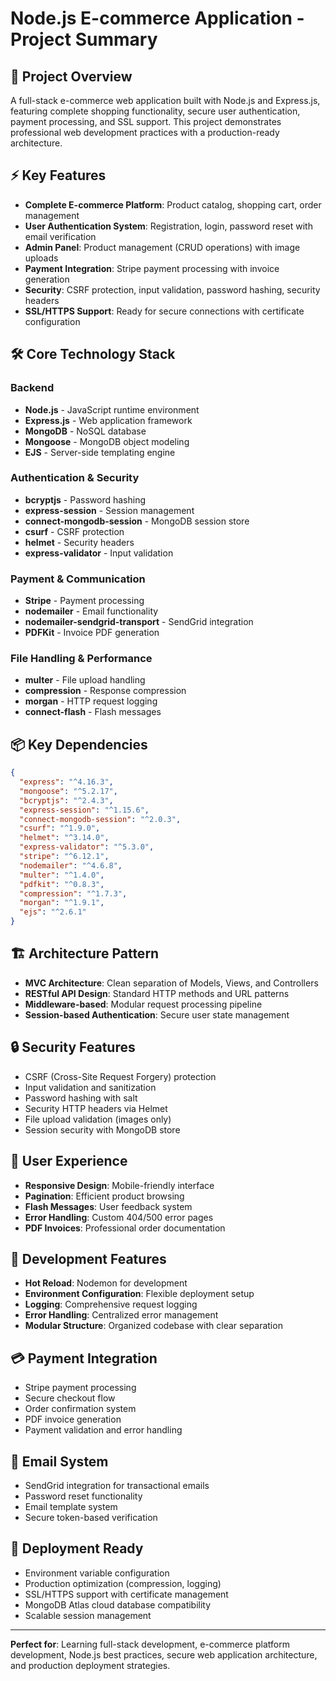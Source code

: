 # Node.js E-commerce Application - Project Summary

## 🛒 Project Overview
A full-stack e-commerce web application built with Node.js and Express.js, featuring complete shopping functionality, secure user authentication, payment processing, and SSL support. This project demonstrates professional web development practices with a production-ready architecture.

## ⚡ Key Features
- **Complete E-commerce Platform**: Product catalog, shopping cart, order management
- **User Authentication System**: Registration, login, password reset with email verification
- **Admin Panel**: Product management (CRUD operations) with image uploads
- **Payment Integration**: Stripe payment processing with invoice generation
- **Security**: CSRF protection, input validation, password hashing, security headers
- **SSL/HTTPS Support**: Ready for secure connections with certificate configuration

## 🛠 Core Technology Stack

### **Backend**
- **Node.js** - JavaScript runtime environment
- **Express.js** - Web application framework
- **MongoDB** - NoSQL database
- **Mongoose** - MongoDB object modeling
- **EJS** - Server-side templating engine

### **Authentication & Security**
- **bcryptjs** - Password hashing
- **express-session** - Session management
- **connect-mongodb-session** - MongoDB session store
- **csurf** - CSRF protection
- **helmet** - Security headers
- **express-validator** - Input validation

### **Payment & Communication**
- **Stripe** - Payment processing
- **nodemailer** - Email functionality
- **nodemailer-sendgrid-transport** - SendGrid integration
- **PDFKit** - Invoice PDF generation

### **File Handling & Performance**
- **multer** - File upload handling
- **compression** - Response compression
- **morgan** - HTTP request logging
- **connect-flash** - Flash messages

## 📦 Key Dependencies

```json
{
  "express": "^4.16.3",
  "mongoose": "^5.2.17",
  "bcryptjs": "^2.4.3",
  "express-session": "^1.15.6",
  "connect-mongodb-session": "^2.0.3",
  "csurf": "^1.9.0",
  "helmet": "^3.14.0",
  "express-validator": "^5.3.0",
  "stripe": "^6.12.1",
  "nodemailer": "^4.6.8",
  "multer": "^1.4.0",
  "pdfkit": "^0.8.3",
  "compression": "^1.7.3",
  "morgan": "^1.9.1",
  "ejs": "^2.6.1"
}
```

## 🏗 Architecture Pattern
- **MVC Architecture**: Clean separation of Models, Views, and Controllers
- **RESTful API Design**: Standard HTTP methods and URL patterns
- **Middleware-based**: Modular request processing pipeline
- **Session-based Authentication**: Secure user state management

## 🔒 Security Features
- CSRF (Cross-Site Request Forgery) protection
- Input validation and sanitization
- Password hashing with salt
- Security HTTP headers via Helmet
- File upload validation (images only)
- Session security with MongoDB store

## 📱 User Experience
- **Responsive Design**: Mobile-friendly interface
- **Pagination**: Efficient product browsing
- **Flash Messages**: User feedback system
- **Error Handling**: Custom 404/500 error pages
- **PDF Invoices**: Professional order documentation

## 🚀 Development Features
- **Hot Reload**: Nodemon for development
- **Environment Configuration**: Flexible deployment setup
- **Logging**: Comprehensive request logging
- **Error Handling**: Centralized error management
- **Modular Structure**: Organized codebase with clear separation

## 💳 Payment Integration
- Stripe payment processing
- Secure checkout flow
- Order confirmation system
- PDF invoice generation
- Payment validation and error handling

## 📧 Email System
- SendGrid integration for transactional emails
- Password reset functionality
- Email template system
- Secure token-based verification

## 🔧 Deployment Ready
- Environment variable configuration
- Production optimization (compression, logging)
- SSL/HTTPS support with certificate management
- MongoDB Atlas cloud database compatibility
- Scalable session management

---

**Perfect for**: Learning full-stack development, e-commerce platform development, Node.js best practices, secure web application architecture, and production deployment strategies.
